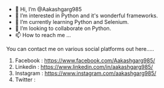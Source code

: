 - 👋 Hi, I’m @Aakashgarg985
- 👀 I’m interested in Python and it's wonderful frameworks.
- 🌱 I’m currently learning Python and Selenium.
- 💞️ I’m looking to collaborate on Python.
- 📫 How to reach me ...

You can contact me on various social platforms out here.....
1. Facebook : https://www.facebook.com/Aakashgarg985/
2. Linkedin : https://www.linkedin.com/in/aakashgarg985/
3. Instagram : https://www.instagram.com/aakashgarg985/
4. Twitter : 

<!---
Aakashgarg985/Aakashgarg985 is a ✨ special ✨ repository because its `README.md` (this file) appears on your GitHub profile.
You can click the Preview link to take a look at your changes.
--->
